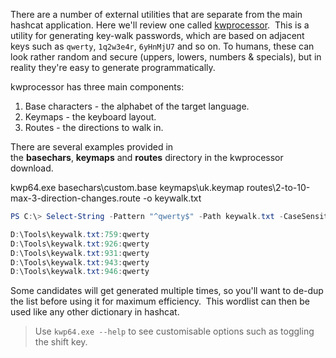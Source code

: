 There are a number of external utilities that are separate from the main hashcat application. Here we'll review one called [kwprocessor](https://github.com/hashcat/kwprocessor).  This is a utility for generating key-walk passwords, which are based on adjacent keys such as `qwerty`, `1q2w3e4r`, `6yHnMjU7` and so on. To humans, these can look rather random and secure (uppers, lowers, numbers & specials), but in reality they're easy to generate programmatically.

kwprocessor has three main components:

1.  Base characters - the alphabet of the target language.
2.  Keymaps - the keyboard layout.
3.  Routes - the directions to walk in.

There are several examples provided in the **basechars**, **keymaps** and **routes** directory in the kwprocessor download.

kwp64.exe basechars\custom.base keymaps\uk.keymap routes\2-to-10-max-3-direction-changes.route -o keywalk.txt

```powershell
PS C:\> Select-String -Pattern "^qwerty$" -Path keywalk.txt -CaseSensitive

D:\Tools\keywalk.txt:759:qwerty
D:\Tools\keywalk.txt:926:qwerty
D:\Tools\keywalk.txt:931:qwerty
D:\Tools\keywalk.txt:943:qwerty
D:\Tools\keywalk.txt:946:qwerty
```

  

Some candidates will get generated multiple times, so you'll want to de-dup the list before using it for maximum efficiency.  This wordlist can then be used like any other dictionary in hashcat.

> Use `kwp64.exe --help` to see customisable options such as toggling the shift key.